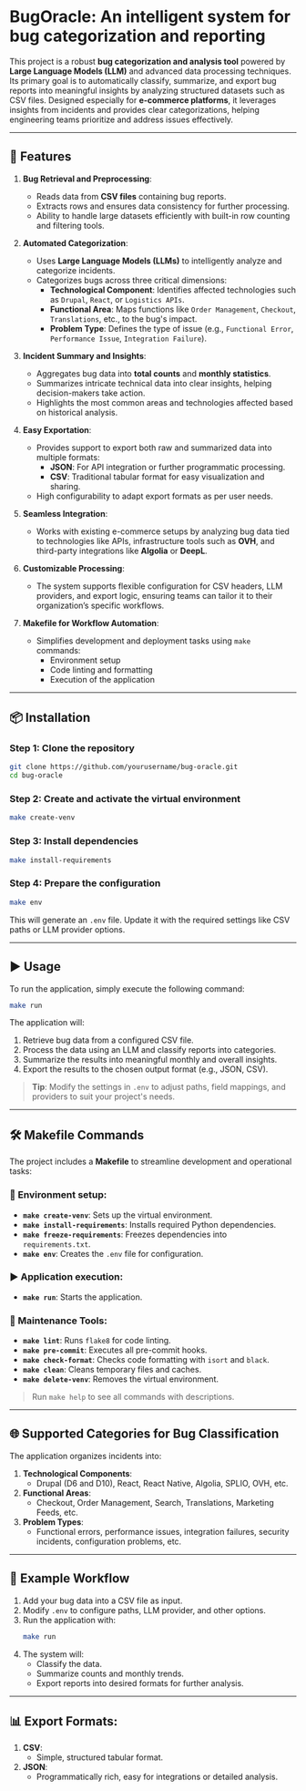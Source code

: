 # BugOracle: An intelligent system for bug categorization and reporting

This project is a robust **bug categorization and analysis tool** powered by **Large Language Models (LLM)** and advanced data processing techniques. Its primary goal is to automatically classify, summarize, and export bug reports into meaningful insights by analyzing structured datasets such as CSV files. Designed especially for **e-commerce platforms**, it leverages insights from incidents and provides clear categorizations, helping engineering teams prioritize and address issues effectively.

---

## 🚀 Features

1. **Bug Retrieval and Preprocessing**:
   - Reads data from **CSV files** containing bug reports.
   - Extracts rows and ensures data consistency for further processing.
   - Ability to handle large datasets efficiently with built-in row counting and filtering tools.

2. **Automated Categorization**:
   - Uses **Large Language Models (LLMs)** to intelligently analyze and categorize incidents.
   - Categorizes bugs across three critical dimensions:
      - **Technological Component**: Identifies affected technologies such as `Drupal`, `React`, or `Logistics APIs`.
      - **Functional Area**: Maps functions like `Order Management`, `Checkout`, `Translations`, etc., to the bug's impact.
      - **Problem Type**: Defines the type of issue (e.g., `Functional Error`, `Performance Issue`, `Integration Failure`).

3. **Incident Summary and Insights**:
   - Aggregates bug data into **total counts** and **monthly statistics**.
   - Summarizes intricate technical data into clear insights, helping decision-makers take action.
   - Highlights the most common areas and technologies affected based on historical analysis.

4. **Easy Exportation**:
   - Provides support to export both raw and summarized data into multiple formats:
      - **JSON**: For API integration or further programmatic processing.
      - **CSV**: Traditional tabular format for easy visualization and sharing.
   - High configurability to adapt export formats as per user needs.

5. **Seamless Integration**:
   - Works with existing e-commerce setups by analyzing bug data tied to technologies like APIs, infrastructure tools such as **OVH**, and third-party integrations like **Algolia** or **DeepL**.

6. **Customizable Processing**:
   - The system supports flexible configuration for CSV headers, LLM providers, and export logic, ensuring teams can tailor it to their organization’s specific workflows.

7. **Makefile for Workflow Automation**:
   - Simplifies development and deployment tasks using `make` commands:
      - Environment setup
      - Code linting and formatting
      - Execution of the application

---

## 📦 Installation

### Step 1: Clone the repository
```bash
git clone https://github.com/yourusername/bug-oracle.git
cd bug-oracle
```

### Step 2: Create and activate the virtual environment
```bash
make create-venv
```

### Step 3: Install dependencies
```bash
make install-requirements
```

### Step 4: Prepare the configuration
```bash
make env
```
This will generate an `.env` file. Update it with the required settings like CSV paths or LLM provider options.

---

## ▶️ Usage

To run the application, simply execute the following command:

```bash
make run
```

The application will:
1. Retrieve bug data from a configured CSV file.
2. Process the data using an LLM and classify reports into categories.
3. Summarize the results into meaningful monthly and overall insights.
4. Export the results to the chosen output format (e.g., JSON, CSV).

> **Tip**: Modify the settings in `.env` to adjust paths, field mappings, and providers to suit your project's needs.

---

## 🛠️ Makefile Commands

The project includes a **Makefile** to streamline development and operational tasks:

### 📂 Environment setup:
- **`make create-venv`**: Sets up the virtual environment.
- **`make install-requirements`**: Installs required Python dependencies.
- **`make freeze-requirements`**: Freezes dependencies into `requirements.txt`.
- **`make env`**: Creates the `.env` file for configuration.

### ▶️ Application execution:
- **`make run`**: Starts the application.

### 🧹 Maintenance Tools:
- **`make lint`**: Runs `flake8` for code linting.
- **`make pre-commit`**: Executes all pre-commit hooks.
- **`make check-format`**: Checks code formatting with `isort` and `black`.
- **`make clean`**: Cleans temporary files and caches.
- **`make delete-venv`**: Removes the virtual environment.

> Run `make help` to see all commands with descriptions.

---

## 🌐 Supported Categories for Bug Classification

The application organizes incidents into:
1. **Technological Components**:
   - Drupal (D6 and D10), React, React Native, Algolia, SPLIO, OVH, etc.
2. **Functional Areas**:
   - Checkout, Order Management, Search, Translations, Marketing Feeds, etc.
3. **Problem Types**:
   - Functional errors, performance issues, integration failures, security incidents, configuration problems, etc.

---

## 🌟 Example Workflow

1. Add your bug data into a CSV file as input.
2. Modify `.env` to configure paths, LLM provider, and other options.
3. Run the application with:
   ```bash
   make run
   ```
4. The system will:
   - Classify the data.
   - Summarize counts and monthly trends.
   - Export reports into desired formats for further analysis.

---

## 📊 Export Formats:

1. **CSV**:
   - Simple, structured tabular format.
2. **JSON**:
   - Programmatically rich, easy for integrations or detailed analysis.
